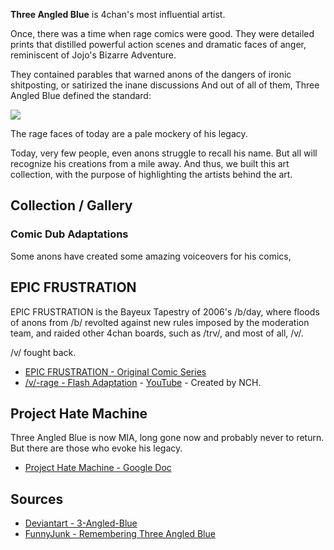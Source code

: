 **Three Angled Blue** is 4chan's most influential artist. 

Once, there was a time when rage comics were good. They were detailed prints that distilled powerful action scenes and dramatic faces of anger, reminiscent of Jojo's Bizarre Adventure. 

They contained parables that warned anons of the dangers of ironic shitposting, or satirized the inane discussions And out of all of them, Three Angled Blue defined the standard:

![](http://fc00.deviantart.net/fs36/f/2008/260/5/0/Nobody_is_Right_by_3_Angled_Blue.png)

The rage faces of today are a pale mockery of his legacy. 

Today, very few people, even anons struggle to recall his name. But all will recognize his creations from a mile away. And thus, we built this art collection, with the purpose of highlighting the artists behind the art.

## Collection / Gallery

### Comic Dub Adaptations

Some anons have created some amazing voiceovers for his comics, 

## EPIC FRUSTRATION

EPIC FRUSTRATION is the Bayeux Tapestry of 2006's /b/day, where floods of anons from /b/ revolted against new rules imposed by the moderation team, and raided other 4chan boards, such as /trv/, and most of all, /v/.

/v/ fought back.

* [EPIC FRUSTRATION - Original Comic Series](https://encyclopediadramatica.se/RAGE#Epic_Frustration_Comic)
* [/v/-rage - Flash Adaptation](http://swfchan.com/9/43253/?V-rage.swf) - [YouTube](http://www.youtube.com/watch?v=YVys7jcCJDs) - Created by NCH.

## Project Hate Machine

Three Angled Blue is now MIA, long gone now and probably never to return. But there are those who evoke his legacy. 

* [Project Hate Machine - Google Doc](https://docs.google.com/document/d/1I4rRCwuolxegQRNYqtw8koYV7aczBfYXqaag9nxO514/)

## Sources

* [Deviantart - 3-Angled-Blue](http://3-angled-blue.deviantart.com/gallery/)
* [FunnyJunk - Remembering Three Angled Blue](http://www.funnyjunk.com/I+lost+my+repel/funny-pictures/5028276/3)